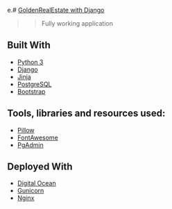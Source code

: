 e.# [GoldenRealEstate with Django](http://88.102.108.86/)

>> Fully working application


## Built With

- [Python 3](https://www.python.org/) 
- [Django](https://www.djangoproject.com/) 
- [Jinja](http://jinja.pocoo.org/) 
- [PostgreSQL](https://www.postgresql.org/) 
- [Bootstrap](https://getbootstrap.com/) 

## Tools, libraries and resources used:

- [Pillow](https://pillow.readthedocs.io/en/5.3.x/) 
- [FontAwesome](https://fontawesome.com/)
- [PgAdmin](https://www.pgadmin.org/) 
## Deployed With

- [Digital Ocean](https://www.digitalocean.com/)
- [Gunicorn](https://gunicorn.org/)
- [Nginx](https://www.nginx.com/) 

